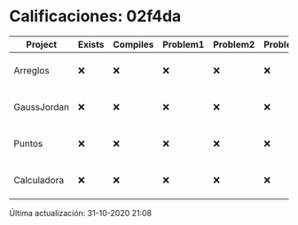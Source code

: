 # Calificaciones: 02f4da
|Project|Exists|Compiles|Problem1|Problem2|Problem3|Extra|Grade|CommitHash|CommitDate|CheckDate|DueDate|Comments|
|-|-|-|-|-|-|-|-|-|-|-|-|-|
|Arreglos|❌|❌|❌|❌|❌|❌|5.0|nan|nan|31-10-2020 21:08:34|22-10-2020 21:00:00|No se encontró el archivo en PracticasComputacionI/Arreglos/Arreglos.cpp|
|GaussJordan|❌|❌|❌|❌|❌|❌|5.0|nan|nan|31-10-2020 21:08:34|29-10-2020 21:00:00|No se encontró el archivo en PracticasComputacionI/GaussJordan/GaussJordan.cpp|
|Puntos|❌|❌|❌|❌|❌|❌|5.0|nan|nan|31-10-2020 21:08:34|05-11-2020 21:00:00|No se encontró el archivo en PracticasComputacionI/Puntos/Punto.cpp|
|Calculadora|❌|❌|❌|❌|❌|❌|5.0|nan|nan|31-10-2020 21:08:33|15-10-2020 21:00:00|No se encontró el archivo en PracticasComputacionI/Calculadora/Calculadora.cpp|

Última actualización: 31-10-2020 21:08